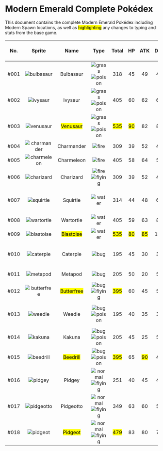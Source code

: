 # Modern Emerald Complete Pokédex

This document contains the complete Modern Emerald Pokédex including Modern Spawn locations, as well as <mark>highlighting</mark> any changes to typing and stats from the base game.

| No.  | Sprite | Name | Type | Total | HP   | ATK  | DEF  | SP.ATK | SP.DEF | SPD  | Location | Time of Day |
| :--: | :----: | :--: | :--: | :---: | :--: | :--: | :--: | :----: | :----: | :--: | :------: | :---------: |
| #001 | ![bulbasaur](/graphics/pokemon/bulbasaur/front.png) | Bulbasaur | ![grass](/graphics/types/grass.png) ![poison](/graphics/types/poison.png) | 318 | 45 | 49 | 49 | 65 | 65 | 45 | Safari Zone South | Night
| #002 | ![ivysaur](/graphics/pokemon/ivysaur/front.png) | Ivysaur | ![grass](/graphics/types/grass.png) ![poison](/graphics/types/poison.png) | 405 | 60 | 62 | 63 | 80 | 80 | 60 | Evolve Bulbasaur |
| #003 | ![venusaur](/graphics/pokemon/venusaur/front.png) | <mark>Venusaur | ![grass](/graphics/types/grass.png) ![poison](/graphics/types/poison.png) | <mark>535 | <mark>90 | 82 | 83 | 100 | 100 | 80 | Evolve Ivysaur |
| #004 | ![charmander](/graphics/pokemon/charmander/front.png) | Charmander | ![fire](/graphics/types/fire.png) | 309 | 39 | 52 | 43 | 60 | 50 | 65 | Safari Zone Southwest | Day
| #005 | ![charmeleon](/graphics/pokemon/charmeleon/front.png) | Charmeleon | ![fire](/graphics/types/fire.png) | 405 | 58 | 64 | 58 | 80 | 65 | 80 | Evolve Charmander |
| #006 | ![charizard](/graphics/pokemon/charizard/front.png) | Charizard | ![fire](/graphics/types/fire.png) ![flying](/graphics/types/flying.png) | 309 | 39 | 52 | 43 | 60 | 50 | 65 | Evolve Charmeleon |
| #007 | ![squirtle](/graphics/pokemon/squirtle/front.png) | Squirtle | ![water](/graphics/types/water.png) | 314 | 44 | 48 | 65 | 50 | 64 | 43 | Safari Zone Northwest (Water, Rod) |
| #008 | ![wartortle](/graphics/pokemon/wartortle/front.png) | Wartortle | ![water](/graphics/types/water.png) | 405 | 59 | 63 | 80 | 65 | 80 | 58 | Evolve Squirtle |
| #009 | ![blastoise](/graphics/pokemon/blastoise/front.png) | <mark>Blastoise | ![water](/graphics/types/water.png) | <mark>535 | <mark>80 | <mark>85 | 100 | 85 | 105 | <mark>80 | Evolve Wartortle |
| #010 | ![caterpie](/graphics/pokemon/caterpie/front.png) | Caterpie | ![bug](/graphics/types/bug.png) | 195 | 45 | 30 | 35 | 20 | 20 | 45 | Route 101, Route 102, Petalburg Woods | Day
| #011 | ![metapod](/graphics/pokemon/metapod/front.png) | Metapod | ![bug](/graphics/types/bug.png) | 205 | 50 | 20 | 55 | 25 | 25 | 70 | Petalburg Woods | Day
| #012 | ![butterfree](/graphics/pokemon/butterfree/front.png) | <mark>Butterfree | ![bug](/graphics/types/bug.png) ![flying](/graphics/types/flying.png) | <mark>395 | 60 | 45 | 50 | <mark>90 | 80 | 70 | Evolve Metapod |
| #013 | ![weedle](/graphics/pokemon/weedle/front.png) | Weedle | ![bug](/graphics/types/bug.png) ![poison](/graphics/types/poison.png) | 195 | 40 | 35 | 30 | 20 | 20 | 50 | Route 101, Route 102, Petalburg Woods | Night
| #014 | ![kakuna](/graphics/pokemon/kakuna/front.png) | Kakuna | ![bug](/graphics/types/bug.png) ![poison](/graphics/types/poison.png) | 205 | 45 | 25 | 50 | 25 | 25 | 35 | Petalburg Woods | Night
| #015 | ![beedrill](/graphics/pokemon/beedrill/front.png) | <mark>Beedrill | ![bug](/graphics/types/bug.png) ![poison](/graphics/types/poison.png) | <mark>395 | 65 | <mark>90 | 40 | 45 | 80 | 75 | Evolve Kakuna |
| #016 | ![pidgey](/graphics/pokemon/pidgey/front.png) | Pidgey | ![normal](/graphics/types/normal.png) ![flying](/graphics/types/flying.png) | 251 | 40 | 45 | 40 | 35 | 35 | 56 | Route 104, Route 115, Route 116 | Day
| #017 | ![pidgeotto](/graphics/pokemon/pidgeotto/front.png) | Pidgeotto | ![normal](/graphics/types/normal.png) ![flying](/graphics/types/flying.png) | 349 | 63 | 60 | 55 | 50 | 50 | 71 | Route 110 East, Route 115 | Day
| #018 | ![pidgeot](/graphics/pokemon/pidgeot/front.png) | <mark>Pidgeot | ![normal](/graphics/types/normal.png) ![flying](/graphics/types/flying.png) | <mark>479 | 83 | 80 | 75 | 70 | 70 | 101 | Evolve Pidgeotto

